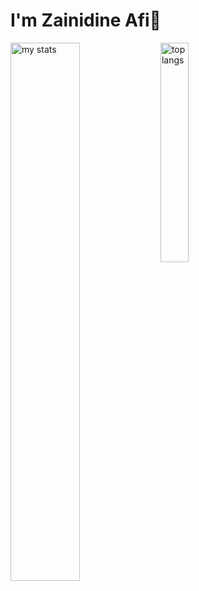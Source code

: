 # I'm Zainidine Afi👋

<img alt="my stats" align="left" width="47%" src="https://github-readme-stats.vercel.app/api?username=zainidineafi&show_icons=true&theme=transparent"/>
<img alt="top langs" align="left" width="30%" src="https://github-readme-stats.vercel.app/api/top-langs/?username=zainidineafi&show_icons=true&theme=transparent"/>


